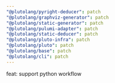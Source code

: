 ```yaml
---
"@plutolang/pyright-deducer": patch
"@plutolang/graphviz-generator": patch
"@plutolang/static-generator": patch
"@plutolang/pulumi-adapter": patch
"@plutolang/static-deducer": patch
"@plutolang/pluto-infra": patch
"@plutolang/pluto": patch
"@plutolang/base": patch
"@plutolang/cli": patch
---
```


feat: support python workflow
